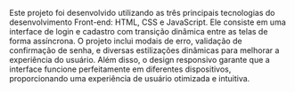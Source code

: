 Este projeto foi desenvolvido utilizando as três principais tecnologias do desenvolvimento Front-end: HTML, CSS e JavaScript. Ele consiste em uma interface de login e cadastro com transição dinâmica entre as telas de forma assíncrona. O projeto inclui modais de erro, validação de confirmação de senha, e diversas estilizações dinâmicas para melhorar a experiência do usuário. Além disso, o design responsivo garante que a interface funcione perfeitamente em diferentes dispositivos, proporcionando uma experiência de usuário otimizada e intuitiva.
